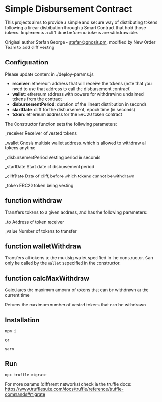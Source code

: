 # Simple Disbursement Contract

This projects aims to provide a simple and secure way of distributing tokens following a linear distribution through a Smart Contract that hold those tokens.
Implements a cliff time before no tokens are withdrawable.

Original author Stefan George - <stefan@gnosis.pm>, modified by New Order Team to add cliff vesting


## Configuration
Please update content in ./deploy-params.js

* **receiver**: ethereum address that will receive the tokens (note that you need to use that address to call the disbursement contract)
* **wallet**: ethereum address with powers for withdrawing unclaimed tokens from the contract
* **disbursementPeriod**: duration of the lineart distribution in seconds
* **startDate**: cliff for the disbursement, epoch time (in seconds)
* **token**: ethereum address for the ERC20 token contract

The Constructor function sets the following parameters:

_receiver Receiver of vested tokens

_wallet Gnosis multisig wallet address, which is allowed to withdraw all tokens anytime

_disbursementPeriod Vesting period in seconds

_startDate Start date of disbursement period

_cliffDate Date of cliff, before which tokens cannot be withdrawn

_token ERC20 token being vesting


## function withdraw
Transfers tokens to a given address, and has the following parameters:

 _to Address of token receiver

 _value Number of tokens to transfer
   

## function walletWithdraw
Transfers all tokens to the multisig wallet specified in the constructor. 
Can only be called by the `wallet` sepecified in the constructor.


## function calcMaxWithdraw   
Calculates the maximum amount of tokens that can be withdrawn at the current time

Returns the maximum number of vested tokens that can be withdrawn.


## Installation
```
npm i
```
or
```
yarn
```

## Run
```
npx truffle migrate
```
For more params (different networks) check in the truffle docs: https://www.trufflesuite.com/docs/truffle/reference/truffle-commands#migrate
